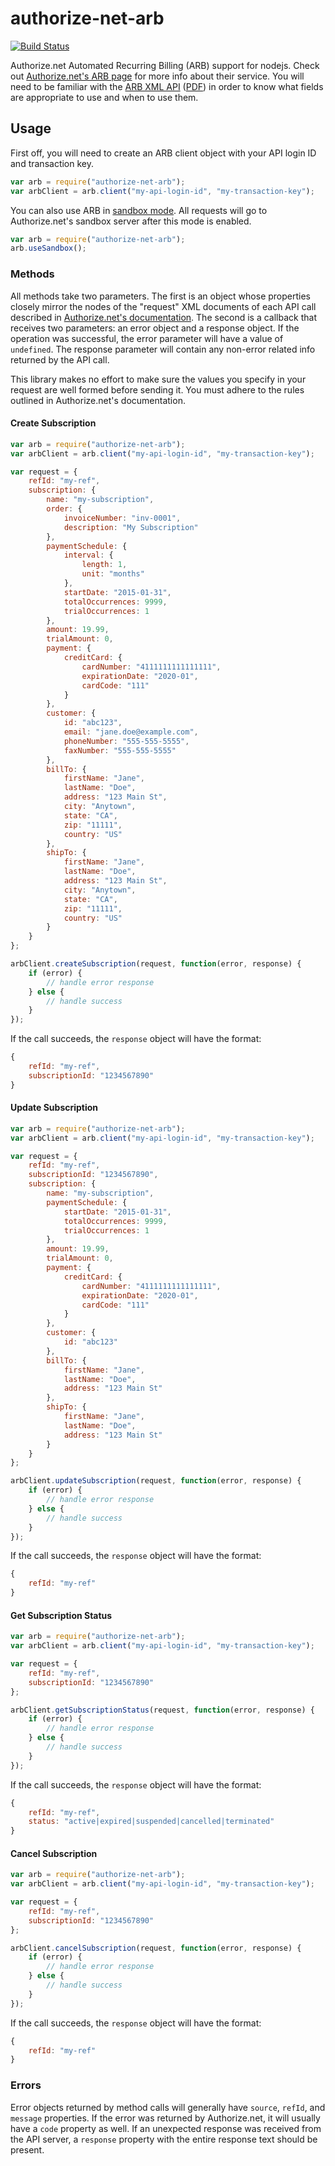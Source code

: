 # authorize-net-arb

[![Build Status](https://travis-ci.org/reywood/node-authorize-net-arb.svg?branch=master)](https://travis-ci.org/reywood/node-authorize-net-arb)

Authorize.net Automated Recurring Billing (ARB) support for nodejs. Check out [Authorize.net's ARB page](http://www.authorize.net/solutions/merchantsolutions/merchantservices/automatedrecurringbilling/) for more info about their service. You will need to be familiar with the [ARB XML API](http://developer.authorize.net/api/arb/) ([PDF](http://www.authorize.net/support/ARB_guide.pdf)) in order to know what fields are appropriate to use and when to use them.

## Usage

First off, you will need to create an ARB client object with your API login ID and transaction key.

```javascript
var arb = require("authorize-net-arb");
var arbClient = arb.client("my-api-login-id", "my-transaction-key");
```

You can also use ARB in [sandbox mode](https://developer.authorize.net/sandbox/). All requests will go to Authorize.net's sandbox server after this mode is enabled.

```javascript
var arb = require("authorize-net-arb");
arb.useSandbox();
```

### Methods

All methods take two parameters. The first is an object whose properties closely mirror the nodes of the "request" XML documents of each API call described in [Authorize.net's documentation](http://www.authorize.net/support/ARB_guide.pdf). The second is a callback that receives two parameters: an error object and a response object. If the operation was successful, the error parameter will have a value of `undefined`. The response parameter will contain any non-error related info returned by the API call.

This library makes no effort to make sure the values you specify in your request are well formed before sending it. You must adhere to the rules outlined in Authorize.net's documentation.

#### Create Subscription

```javascript
var arb = require("authorize-net-arb");
var arbClient = arb.client("my-api-login-id", "my-transaction-key");

var request = {
    refId: "my-ref",
    subscription: {
        name: "my-subscription",
        order: {
            invoiceNumber: "inv-0001",
            description: "My Subscription"
        },
        paymentSchedule: {
            interval: {
                length: 1,
                unit: "months"
            },
            startDate: "2015-01-31",
            totalOccurrences: 9999,
            trialOccurrences: 1
        },
        amount: 19.99,
        trialAmount: 0,
        payment: {
            creditCard: {
                cardNumber: "4111111111111111",
                expirationDate: "2020-01",
                cardCode: "111"
            }
        },
        customer: {
            id: "abc123",
            email: "jane.doe@example.com",
            phoneNumber: "555-555-5555",
            faxNumber: "555-555-5555"
        },
        billTo: {
            firstName: "Jane",
            lastName: "Doe",
            address: "123 Main St",
            city: "Anytown",
            state: "CA",
            zip: "11111",
            country: "US"
        },
        shipTo: {
            firstName: "Jane",
            lastName: "Doe",
            address: "123 Main St",
            city: "Anytown",
            state: "CA",
            zip: "11111",
            country: "US"
        }
    }
};

arbClient.createSubscription(request, function(error, response) {
    if (error) {
        // handle error response
    } else {
        // handle success
    }
});
```

If the call succeeds, the `response` object will have the format:

```javascript
{
    refId: "my-ref",
    subscriptionId: "1234567890"
}
```


#### Update Subscription

```javascript
var arb = require("authorize-net-arb");
var arbClient = arb.client("my-api-login-id", "my-transaction-key");

var request = {
    refId: "my-ref",
    subscriptionId: "1234567890",
    subscription: {
        name: "my-subscription",
        paymentSchedule: {
            startDate: "2015-01-31",
            totalOccurrences: 9999,
            trialOccurrences: 1
        },
        amount: 19.99,
        trialAmount: 0,
        payment: {
            creditCard: {
                cardNumber: "4111111111111111",
                expirationDate: "2020-01",
                cardCode: "111"
            }
        },
        customer: {
            id: "abc123"
        },
        billTo: {
            firstName: "Jane",
            lastName: "Doe",
            address: "123 Main St"
        },
        shipTo: {
            firstName: "Jane",
            lastName: "Doe",
            address: "123 Main St"
        }
    }
};

arbClient.updateSubscription(request, function(error, response) {
    if (error) {
        // handle error response
    } else {
        // handle success
    }
});
```

If the call succeeds, the `response` object will have the format:

```javascript
{
    refId: "my-ref"
}
```


#### Get Subscription Status

```javascript
var arb = require("authorize-net-arb");
var arbClient = arb.client("my-api-login-id", "my-transaction-key");

var request = {
    refId: "my-ref",
    subscriptionId: "1234567890"
};

arbClient.getSubscriptionStatus(request, function(error, response) {
    if (error) {
        // handle error response
    } else {
        // handle success
    }
});
```

If the call succeeds, the `response` object will have the format:

```javascript
{
    refId: "my-ref",
    status: "active|expired|suspended|cancelled|terminated"
}
```


#### Cancel Subscription

```javascript
var arb = require("authorize-net-arb");
var arbClient = arb.client("my-api-login-id", "my-transaction-key");

var request = {
    refId: "my-ref",
    subscriptionId: "1234567890"
};

arbClient.cancelSubscription(request, function(error, response) {
    if (error) {
        // handle error response
    } else {
        // handle success
    }
});
```

If the call succeeds, the `response` object will have the format:

```javascript
{
    refId: "my-ref"
}
```


### Errors

Error objects returned by method calls will generally have `source`, `refId`, and `message` properties. If the error was returned by Authorize.net, it will usually have a `code` property as well. If an unexpected response was received from the API server, a `response` property with the entire response text should be present.
